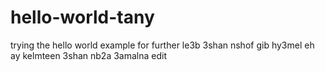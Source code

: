 # hello-world-tany
trying the hello world example for further le3b 3shan nshof gib hy3mel eh
ay kelmteen 3shan nb2a 3amalna edit

